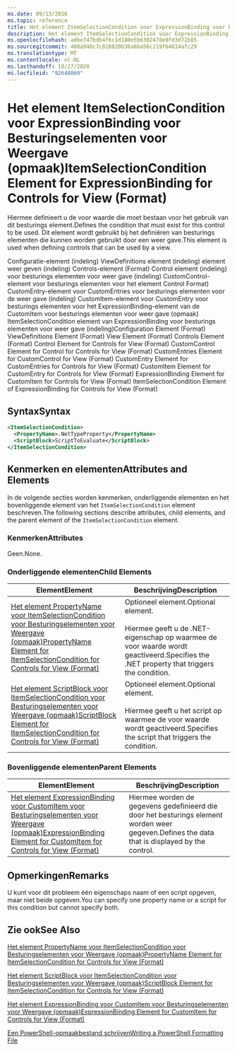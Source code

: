 ```yaml
---
ms.date: 09/13/2016
ms.topic: reference
title: Het element ItemSelectionCondition voor ExpressionBinding voor Besturingselementen voor Weergave (opmaak)
description: Het element ItemSelectionCondition voor ExpressionBinding voor Besturingselementen voor Weergave (opmaak)
ms.openlocfilehash: adbe747bdb4f6c1d180e5b630247de0fd3d72b85
ms.sourcegitcommit: 488a940c7c828820b36a6ba56c119f64614afc29
ms.translationtype: MT
ms.contentlocale: nl-NL
ms.lasthandoff: 10/27/2020
ms.locfileid: "92648060"
---
```

# <a name="itemselectioncondition-element-for-expressionbinding-for-controls-for-view-format"></a><span data-ttu-id="b8c81-103">Het element ItemSelectionCondition voor ExpressionBinding voor Besturingselementen voor Weergave (opmaak)</span><span class="sxs-lookup"><span data-stu-id="b8c81-103">ItemSelectionCondition Element for ExpressionBinding for Controls for View (Format)</span></span>

<span data-ttu-id="b8c81-104">Hiermee definieert u de voor waarde die moet bestaan voor het gebruik van dit besturings element.</span><span class="sxs-lookup"><span data-stu-id="b8c81-104">Defines the condition that must exist for this control to be used.</span></span> <span data-ttu-id="b8c81-105">Dit element wordt gebruikt bij het definiëren van besturings elementen die kunnen worden gebruikt door een weer gave.</span><span class="sxs-lookup"><span data-stu-id="b8c81-105">This element is used when defining controls that can be used by a view.</span></span>

<span data-ttu-id="b8c81-106">Configuratie-element (indeling) ViewDefinitions element (indeling) element weer geven (indeling) Controls-element (Format) Control element (indeling) voor besturings elementen voor weer gave (indeling) CustomControl-element voor besturings elementen voor het element Control Format) CustomEntry-element voor CustomEntries voor besturings elementen voor de weer gave (indeling) CustomItem-element voor CustomEntry voor besturings elementen voor het ExpressionBinding-element van de CustomItem voor besturings elementen voor weer gave (opmaak) ItemSelectionCondition element van ExpressionBinding voor besturings elementen voor weer gave (indeling)</span><span class="sxs-lookup"><span data-stu-id="b8c81-106">Configuration Element (Format) ViewDefinitions Element (Format) View Element (Format) Controls Element (Format) Control Element for Controls for View (Format) CustomControl Element for Control for Controls for View (Format) CustomEntries Element for CustomControl for View (Format) CustomEntry Element for CustomEntries for Controls for View (Format) CustomItem Element for CustomEntry for Controls for View (Format) ExpressionBinding Element for CustomItem for Controls for View (Format) ItemSelectionCondition Element of ExpressionBinding for Controls for View (Format)</span></span>

## <a name="syntax"></a><span data-ttu-id="b8c81-107">Syntax</span><span class="sxs-lookup"><span data-stu-id="b8c81-107">Syntax</span></span>

```xml
<ItemSelectionCondition>
  <PropertyName>.NetTypeProperty</PropertyName>
  <ScriptBlock>ScriptToEvaluate</ScriptBlock>
</ItemSelectionCondition>
```

## <a name="attributes-and-elements"></a><span data-ttu-id="b8c81-108">Kenmerken en elementen</span><span class="sxs-lookup"><span data-stu-id="b8c81-108">Attributes and Elements</span></span>

<span data-ttu-id="b8c81-109">In de volgende secties worden kenmerken, onderliggende elementen en het bovenliggende element van het `ItemSelectionCondition` element beschreven.</span><span class="sxs-lookup"><span data-stu-id="b8c81-109">The following sections describe attributes, child elements, and the parent element of the `ItemSelectionCondition` element.</span></span>

### <a name="attributes"></a><span data-ttu-id="b8c81-110">Kenmerken</span><span class="sxs-lookup"><span data-stu-id="b8c81-110">Attributes</span></span>

<span data-ttu-id="b8c81-111">Geen.</span><span class="sxs-lookup"><span data-stu-id="b8c81-111">None.</span></span>

### <a name="child-elements"></a><span data-ttu-id="b8c81-112">Onderliggende elementen</span><span class="sxs-lookup"><span data-stu-id="b8c81-112">Child Elements</span></span>

|<span data-ttu-id="b8c81-113">Element</span><span class="sxs-lookup"><span data-stu-id="b8c81-113">Element</span></span>|<span data-ttu-id="b8c81-114">Beschrijving</span><span class="sxs-lookup"><span data-stu-id="b8c81-114">Description</span></span>|
|-------------|-----------------|
|[<span data-ttu-id="b8c81-115">Het element PropertyName voor ItemSelectionCondition voor Besturingselementen voor Weergave (opmaak)</span><span class="sxs-lookup"><span data-stu-id="b8c81-115">PropertyName Element for ItemSelectionCondition for Controls for View (Format)</span></span>](./propertyname-element-for-itemselectioncondition-for-controls-for-view-format.md)|<span data-ttu-id="b8c81-116">Optioneel element.</span><span class="sxs-lookup"><span data-stu-id="b8c81-116">Optional element.</span></span><br /><br /> <span data-ttu-id="b8c81-117">Hiermee geeft u de .NET-eigenschap op waarmee de voor waarde wordt geactiveerd.</span><span class="sxs-lookup"><span data-stu-id="b8c81-117">Specifies the .NET property that triggers the condition.</span></span>|
|[<span data-ttu-id="b8c81-118">Het element ScriptBlock voor ItemSelectionCondition voor Besturingselementen voor Weergave (opmaak)</span><span class="sxs-lookup"><span data-stu-id="b8c81-118">ScriptBlock Element for ItemSelectionCondition for Controls for View (Format)</span></span>](./scriptblock-element-for-itemselectioncondition-for-controls-for-view-format.md)|<span data-ttu-id="b8c81-119">Optioneel element.</span><span class="sxs-lookup"><span data-stu-id="b8c81-119">Optional element.</span></span><br /><br /> <span data-ttu-id="b8c81-120">Hiermee geeft u het script op waarmee de voor waarde wordt geactiveerd.</span><span class="sxs-lookup"><span data-stu-id="b8c81-120">Specifies the script that triggers the condition.</span></span>|

### <a name="parent-elements"></a><span data-ttu-id="b8c81-121">Bovenliggende elementen</span><span class="sxs-lookup"><span data-stu-id="b8c81-121">Parent Elements</span></span>

|<span data-ttu-id="b8c81-122">Element</span><span class="sxs-lookup"><span data-stu-id="b8c81-122">Element</span></span>|<span data-ttu-id="b8c81-123">Beschrijving</span><span class="sxs-lookup"><span data-stu-id="b8c81-123">Description</span></span>|
|-------------|-----------------|
|[<span data-ttu-id="b8c81-124">Het element ExpressionBinding voor CustomItem voor Besturingselementen voor Weergave (opmaak)</span><span class="sxs-lookup"><span data-stu-id="b8c81-124">ExpressionBinding Element for CustomItem for Controls for View (Format)</span></span>](./expressionbinding-element-for-customitem-for-controls-for-view-format.md)|<span data-ttu-id="b8c81-125">Hiermee worden de gegevens gedefinieerd die door het besturings element worden weer gegeven.</span><span class="sxs-lookup"><span data-stu-id="b8c81-125">Defines the data that is displayed by the control.</span></span>|

## <a name="remarks"></a><span data-ttu-id="b8c81-126">Opmerkingen</span><span class="sxs-lookup"><span data-stu-id="b8c81-126">Remarks</span></span>

<span data-ttu-id="b8c81-127">U kunt voor dit probleem één eigenschaps naam of een script opgeven, maar niet beide opgeven.</span><span class="sxs-lookup"><span data-stu-id="b8c81-127">You can specify one property name or a script for this condition but cannot specify both.</span></span>

## <a name="see-also"></a><span data-ttu-id="b8c81-128">Zie ook</span><span class="sxs-lookup"><span data-stu-id="b8c81-128">See Also</span></span>

[<span data-ttu-id="b8c81-129">Het element PropertyName voor ItemSelectionCondition voor Besturingselementen voor Weergave (opmaak)</span><span class="sxs-lookup"><span data-stu-id="b8c81-129">PropertyName Element for ItemSelectionCondition for Controls for View (Format)</span></span>](./propertyname-element-for-itemselectioncondition-for-controls-for-view-format.md)

[<span data-ttu-id="b8c81-130">Het element ScriptBlock voor ItemSelectionCondition voor Besturingselementen voor Weergave (opmaak)</span><span class="sxs-lookup"><span data-stu-id="b8c81-130">ScriptBlock Element for ItemSelectionCondition for Controls for View (Format)</span></span>](./scriptblock-element-for-itemselectioncondition-for-controls-for-view-format.md)

[<span data-ttu-id="b8c81-131">Het element ExpressionBinding voor CustomItem voor Besturingselementen voor Weergave (opmaak)</span><span class="sxs-lookup"><span data-stu-id="b8c81-131">ExpressionBinding Element for CustomItem for Controls for View (Format)</span></span>](./expressionbinding-element-for-customitem-for-controls-for-view-format.md)

[<span data-ttu-id="b8c81-132">Een PowerShell-opmaakbestand schrijven</span><span class="sxs-lookup"><span data-stu-id="b8c81-132">Writing a PowerShell Formatting File</span></span>](./writing-a-powershell-formatting-file.md)
